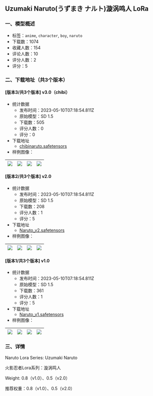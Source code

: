 ## Uzumaki Naruto(うずまき ナルト)漩涡鸣人 LoRa
### 一、模型概述

- 标签：`anime`, `character`, `boy`, `naruto`
- 下载数：1074
- 收藏人数：154
- 评论人数：10
- 评分人数：2
- 评分：5

### 二、下载地址（共3个版本）

#### [版本3/共3个版本] v3.0（chibi）

- 统计数据
  - 发布时间：2023-05-10T07:18:54.811Z
  - 原始模型：SD 1.5
  - 下载数：505
  - 评分人数：0
  - 评分：0
- 下载地址
  - [chibinaruto.safetensors](https://civitai.com/api/download/models/66969)
- 样例图像：

| <img src="https://image.civitai.com/xG1nkqKTMzGDvpLrqFT7WA/a80d2715-2c05-4fda-ae72-ad656f69bdd7/width=450/743898.jpeg" /> | <img src="https://image.civitai.com/xG1nkqKTMzGDvpLrqFT7WA/81e77002-94bd-43ed-b896-9c3e20c24db0/width=450/743899.jpeg" /> | <img src="https://image.civitai.com/xG1nkqKTMzGDvpLrqFT7WA/10cb0dee-1084-43cb-8290-4a6a86bf9415/width=450/743900.jpeg" /> | <img src="https://image.civitai.com/xG1nkqKTMzGDvpLrqFT7WA/f25f2718-8c77-48b4-a8fe-88db3b2f9c81/width=450/743901.jpeg" /> |
| ---- | ---- | ---- | ---- |

#### [版本2/共3个版本] v2.0

- 统计数据
  - 发布时间：2023-05-10T07:18:54.811Z
  - 原始模型：SD 1.5
  - 下载数：208
  - 评分人数：1
  - 评分：5
- 下载地址
  - [Naruto_v2.safetensors](https://civitai.com/api/download/models/66760)
- 样例图像：

| <img src="https://image.civitai.com/xG1nkqKTMzGDvpLrqFT7WA/b74b1f25-2dbb-42e2-a804-388d6f8119e8/width=450/741465.jpeg" /> | <img src="https://image.civitai.com/xG1nkqKTMzGDvpLrqFT7WA/458699ef-0a9b-45a2-a9d8-34abdb81d005/width=450/741462.jpeg" /> | <img src="https://image.civitai.com/xG1nkqKTMzGDvpLrqFT7WA/81dfe3cc-7c23-4799-a471-6a8f42fb00d9/width=450/741461.jpeg" /> | <img src="https://image.civitai.com/xG1nkqKTMzGDvpLrqFT7WA/d7f98931-1c1a-4cb1-a63e-9357c0bd3faf/width=450/741464.jpeg" /> |
| ---- | ---- | ---- | ---- |

#### [版本1/共3个版本] v1.0

- 统计数据
  - 发布时间：2023-05-10T07:18:54.811Z
  - 原始模型：SD 1.5
  - 下载数：361
  - 评分人数：1
  - 评分：5
- 下载地址
  - [Naruto_v1.safetensors](https://civitai.com/api/download/models/56600)
- 样例图像：

| <img src="https://image.civitai.com/xG1nkqKTMzGDvpLrqFT7WA/1ff2251d-2adf-4d26-c5fb-1065492d7e00/width=450/613493.jpeg" /> | <img src="https://image.civitai.com/xG1nkqKTMzGDvpLrqFT7WA/a7fae93e-a621-4fe0-7da3-dfb3dbcf3100/width=450/613692.jpeg" /> | <img src="https://image.civitai.com/xG1nkqKTMzGDvpLrqFT7WA/3bc06c66-c666-4571-1c9e-867dde507800/width=450/613689.jpeg" /> | <img src="https://image.civitai.com/xG1nkqKTMzGDvpLrqFT7WA/89331a9d-bf62-4bd1-84b9-e4769460cf00/width=450/613686.jpeg" /> |
| ---- | ---- | ---- | ---- |


### 三、详情
<p>Naruto Lora Series: Uzumaki Naruto</p><p>火影忍者Lora系列：漩涡鸣人</p><p></p><p>Weight: 0.8（v1.0）、0.5（v2.0）</p><p>推荐权重：0.8（v1.0）、0.5（v2.0）</p>